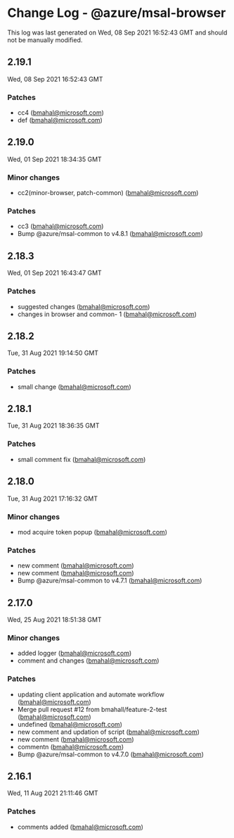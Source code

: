 # Change Log - @azure/msal-browser

This log was last generated on Wed, 08 Sep 2021 16:52:43 GMT and should not be manually modified.

<!-- Start content -->

## 2.19.1

Wed, 08 Sep 2021 16:52:43 GMT

### Patches

- cc4 (bmahal@microsoft.com)
- def     (bmahal@microsoft.com)

## 2.19.0

Wed, 01 Sep 2021 18:34:35 GMT

### Minor changes

- cc2(minor-browser, patch-common) (bmahal@microsoft.com)

### Patches

- cc3 (bmahal@microsoft.com)
- Bump @azure/msal-common to v4.8.1 (bmahal@microsoft.com)

## 2.18.3

Wed, 01 Sep 2021 16:43:47 GMT

### Patches

- suggested changes (bmahal@microsoft.com)
- changes in browser and common- 1 (bmahal@microsoft.com)

## 2.18.2

Tue, 31 Aug 2021 19:14:50 GMT

### Patches

- small change  (bmahal@microsoft.com)

## 2.18.1

Tue, 31 Aug 2021 18:36:35 GMT

### Patches

- small comment fix  (bmahal@microsoft.com)

## 2.18.0

Tue, 31 Aug 2021 17:16:32 GMT

### Minor changes

- mod acquire token popup (bmahal@microsoft.com)

### Patches

- new comment    (bmahal@microsoft.com)
- new comment   (bmahal@microsoft.com)
- Bump @azure/msal-common to v4.7.1 (bmahal@microsoft.com)

## 2.17.0

Wed, 25 Aug 2021 18:51:38 GMT

### Minor changes

- added logger  (bmahal@microsoft.com)
- comment and changes (bmahal@microsoft.com)

### Patches

- updating client application and automate workflow (bmahal@microsoft.com)
- Merge pull request #12 from bmahall/feature-2-test (bmahal@microsoft.com)
- undefined (bmahal@microsoft.com)
- new comment and updation of script (bmahal@microsoft.com)
- new comment (bmahal@microsoft.com)
- commentn  (bmahal@microsoft.com)
- Bump @azure/msal-common to v4.7.0 (bmahal@microsoft.com)

## 2.16.1

Wed, 11 Aug 2021 21:11:46 GMT

### Patches

- comments added (bmahal@microsoft.com)
